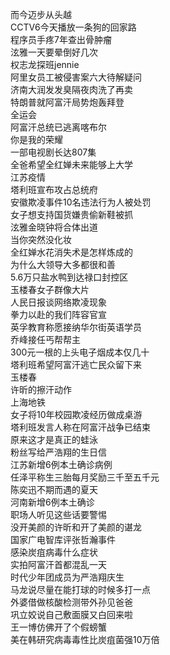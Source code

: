 而今迈步从头越  
CCTV6今天播放一条狗的回家路  
程序员手疼7年查出骨肿瘤  
泫雅一天要晕倒好几次  
权志龙探班jennie  
阿里女员工被侵害案六大待解疑问  
济南大润发发臭隔夜肉洗了再卖  
特朗普就阿富汗局势炮轰拜登  
全运会  
阿富汗总统已逃离喀布尔  
你是我的荣耀  
一部电视剧长达807集  
全爸希望全红婵未来能够上大学  
江苏疫情  
塔利班宣布攻占总统府  
安徽欺凌事件10名违法行为人被处罚  
女子想支持国货嫌贵偷新鞋被抓  
泫雅金晓钟将合体出道  
当你突然没化妆  
全红婵水花消失术是怎样炼成的  
为什么大领导大多都很和善  
5.6万只盐水鸭到达禄口封控区  
玉楼春女子群像大片  
人民日报谈网络欺凌现象  
拳力以赴的我们阵容官宣  
英孚教育称愿接纳华尔街英语学员  
乔峰接任丐帮帮主  
300元一根的上头电子烟成本仅几十  
塔利班希望阿富汗逃亡民众留下来  
玉楼春  
许昕的擦汗动作  
上海地铁  
女子将10年校园欺凌经历做成桌游  
塔利班发言人称在阿富汗战争已结束  
原来这才是真正的蛙泳  
粉丝写给严浩翔的生日信  
江苏新增6例本土确诊病例  
任泽平称生三胎每月奖励三千至五千元  
陈奕迅不期而遇的夏天  
河南新增6例本土确诊  
职场人听见这些话要警惕  
没开美颜的许昕和开了美颜的谌龙  
国家广电智库评张哲瀚事件  
感染炭疽病毒什么症状  
实拍阿富汗首都混乱一天  
时代少年团成员为严浩翔庆生  
马龙说尽量在能打球的时候多打一点  
外婆借做核酸检测带外孙见爸爸  
巩立姣说自己敷面膜又白回来啦  
王一博仿佛开了个假螃蟹  
美在韩研究病毒毒性比炭疽菌强10万倍  
